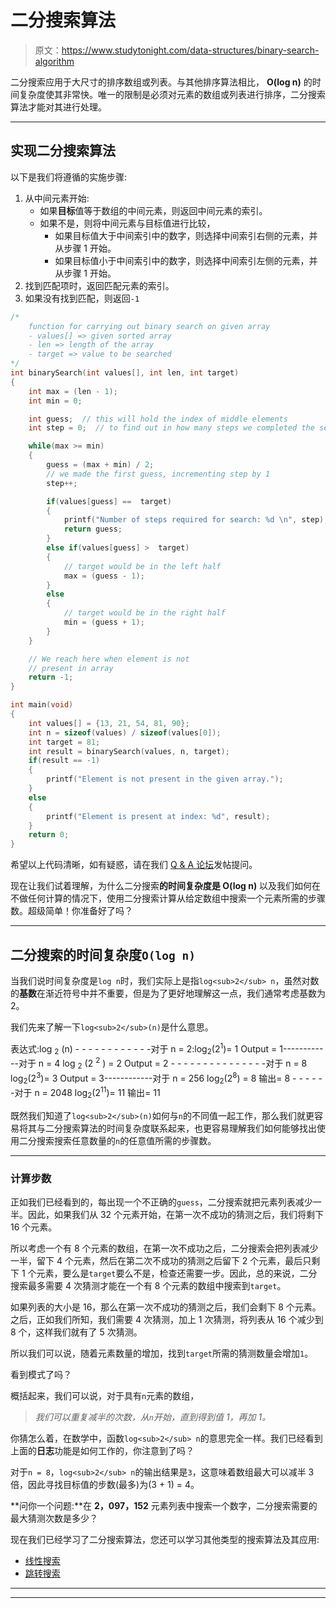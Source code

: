 # 二分搜索算法

> 原文：<https://www.studytonight.com/data-structures/binary-search-algorithm>

二分搜索应用于大尺寸的排序数组或列表。与其他排序算法相比， **O(log n)** 的时间复杂度使其非常快。唯一的限制是必须对元素的数组或列表进行排序，二分搜索算法才能对其进行处理。

* * *

## 实现二分搜索算法

以下是我们将遵循的实施步骤:

1.  从中间元素开始:
    *   如果**目标**值等于数组的中间元素，则返回中间元素的索引。
    *   如果不是，则将中间元素与目标值进行比较，
        *   如果目标值大于中间索引中的数字，则选择中间索引右侧的元素，并从步骤 1 开始。
        *   如果目标值小于中间索引中的数字，则选择中间索引左侧的元素，并从步骤 1 开始。
2.  找到匹配项时，返回匹配元素的索引。
3.  如果没有找到匹配，则返回`-1`

```cpp
/*
    function for carrying out binary search on given array
    - values[] => given sorted array
    - len => length of the array
    - target => value to be searched
*/
int binarySearch(int values[], int len, int target)
{
    int max = (len - 1);
    int min = 0;

    int guess;  // this will hold the index of middle elements
    int step = 0;  // to find out in how many steps we completed the search

    while(max >= min)
    {
        guess = (max + min) / 2;
        // we made the first guess, incrementing step by 1
        step++;

        if(values[guess] ==  target)
        {
            printf("Number of steps required for search: %d \n", step);
            return guess;
        }
        else if(values[guess] >  target) 
        {
            // target would be in the left half
            max = (guess - 1);
        }
        else
        {
            // target would be in the right half
            min = (guess + 1);
        }
    }

    // We reach here when element is not 
    // present in array
    return -1;
}

int main(void)
{
    int values[] = {13, 21, 54, 81, 90};
    int n = sizeof(values) / sizeof(values[0]);
    int target = 81;
    int result = binarySearch(values, n, target);
    if(result == -1)
    {  
        printf("Element is not present in the given array.");
    }
    else
    {
        printf("Element is present at index: %d", result);
    }
    return 0;
}
```

希望以上代码清晰，如有疑惑，请在我们 [Q & A 论坛](/studyroom/)发帖提问。

现在让我们试着理解，为什么二分搜索**的时间复杂度是 O(log n)** 以及我们如何在不做任何计算的情况下，使用二分搜索计算从给定数组中搜索一个元素所需的步骤数。超级简单！你准备好了吗？

* * *

## 二分搜索的时间复杂度`O(log n)`

当我们说时间复杂度是`log n`时，我们实际上是指`log<sub>2</sub> n`，虽然对数的**基数**在渐近符号中并不重要，但是为了更好地理解这一点，我们通常考虑基数为 2。

我们先来了解一下`log<sub>2</sub>(n)`是什么意思。

表达式:log <sub>2</sub> (n) - - - - - - - - - - - -对于 n = 2:log<sub>2</sub>(2<sup>1</sup>)= 1 Output = 1------------对于 n = 4 log <sub>2</sub> (2 <sup>2</sup> ) = 2 Output = 2 - - - - - - - - - - - - - - -对于 n = 8 log<sub>2</sub>(2<sup>3</sup>)= 3 Output = 3------------对于 n = 256 log<sub>2</sub>(2<sup>8</sup>) = 8 输出= 8 - - - - - -对于 n = 2048 log<sub>2</sub>(2<sup>11</sup>)= 11 输出= 11

既然我们知道了`log<sub>2</sub>(n)`如何与`n`的不同值一起工作，那么我们就更容易将其与二分搜索算法的时间复杂度联系起来，也更容易理解我们如何能够找出使用二分搜索搜索任意数量的`n`的任意值所需的步骤数。

* * *

### 计算步数

正如我们已经看到的，每出现一个不正确的`guess`，二分搜索就把元素列表减少一半。因此，如果我们从 32 个元素开始，在第一次不成功的猜测之后，我们将剩下 16 个元素。

所以考虑一个有 8 个元素的数组，在第一次不成功之后，二分搜索会把列表减少一半，留下 4 个元素，然后在第二次不成功的猜测之后留下 2 个元素，最后只剩下 1 个元素，要么是`target`要么不是，检查还需要一步。因此，总的来说，二分搜索最多需要 4 次猜测才能在一个有 8 个元素的数组中搜索到`target`。

如果列表的大小是 16，那么在第一次不成功的猜测之后，我们会剩下 8 个元素。之后，正如我们所知，我们需要 4 次猜测，加上 1 次猜测，将列表从 16 个减少到 8 个，这样我们就有了 5 次猜测。

所以我们可以说，随着元素数量的增加，找到`target`所需的猜测数量会增加`1`。

看到模式了吗？

概括起来，我们可以说，对于具有`n`元素的数组，

> *我们可以重复减半的次数，从`n`开始，直到得到值 1，再加 1。*

你猜怎么着，在数学中，函数`log<sub>2</sub> n`的意思完全一样。我们已经看到上面的**日志**功能是如何工作的，你注意到了吗？

对于`n = 8`，`log<sub>2</sub> n`的输出结果是`3`，这意味着数组最大可以减半 3 倍，因此寻找目标值的步数(最多)为(3 + 1) = 4。

**问你一个问题:**在 **2，097，152** 元素列表中搜索一个数字，二分搜索需要的最大猜测次数是多少？

现在我们已经学习了二分搜索算法，您还可以学习其他类型的搜索算法及其应用:

*   [线性搜索](linear-search-algorithm)
*   [跳转搜索](jump-search-algorithm)

* * *

* * *
